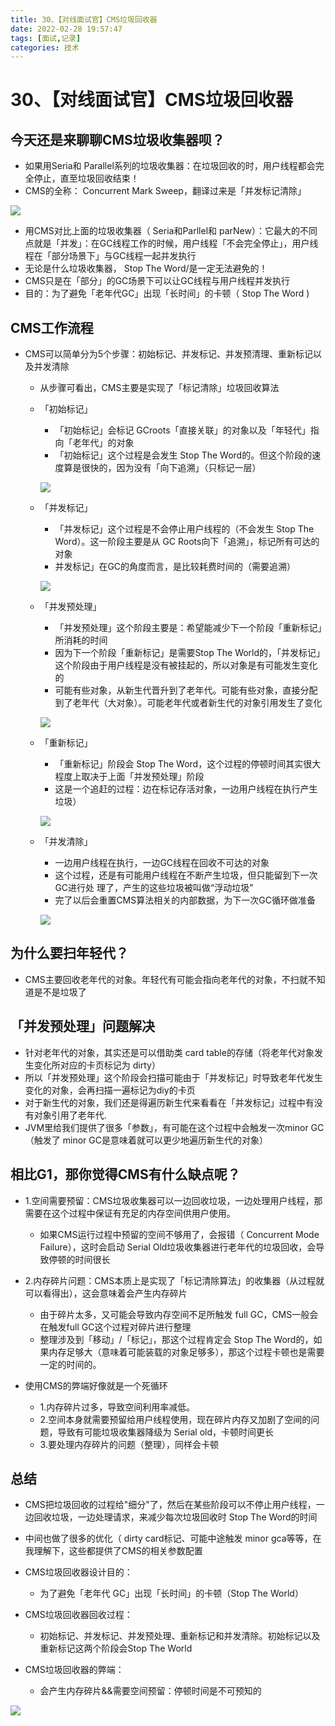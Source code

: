 ```yaml
---
title: 30、【对线面试官】CMS垃圾回收器
date: 2022-02-28 19:57:47
tags: [面试,记录]
categories: 技术
---
```

# 30、【对线面试官】CMS垃圾回收器
## 今天还是来聊聊CMS垃圾收集器呗？

- 如果用Seria和 Parallel系列的垃圾收集器：在垃圾回收的时，用户线程都会完全停止，直至垃圾回收结束！
- CMS的全称： Concurrent Mark Sweep，翻译过来是「并发标记清除」

![](https://cdn.jsdelivr.net/gh/swimminghao/picture@main/img/1u2iZp_20211229164510.png)

- 用CMS对比上面的垃圾收集器（ Seria和Parllel和 parNew）：它最大的不同点就是「并发」：在GC线程工作的时候，用户线程「不会完全停止」，用户线程在「部分场景下」与GC线程一起并发执行
- 无论是什么垃圾收集器， Stop The Word/是一定无法避免的！
- CMS只是在「部分」的GC场景下可以让GC线程与用户线程并发执行
- 目的：为了避免「老年代GC」出现「长时间」的卡顿（ Stop The Word )

## CMS工作流程

- CMS可以简单分为5个步骤：初始标记、并发标记、并发预清理、重新标记以及并发清除

  - 从步骤可看出，CMS主要是实现了「标记清除」垃圾回收算法

  - 「初始标记」

    - 「初始标记」会标记 GCroots「直接关联」的对象以及「年轻代」指向「老年代」的对象
    - 「初始标记」这个过程是会发生 Stop The Word的。但这个阶段的速度算是很快的，因为没有「向下追溯」（只标记一层）
    
    ![](https://cdn.jsdelivr.net/gh/swimminghao/picture@main/img/FqsTqd_20211229162246.png)
    
  - 「并发标记」
  
    - 「并发标记」这个过程是不会停止用户线程的（不会发生 Stop The Word）。这一阶段主要是从 GC Roots向下「追溯」，标记所有可达的对象
    - 并发标记」在GC的角度而言，是比较耗费时间的（需要追溯）
    
    ![](https://cdn.jsdelivr.net/gh/swimminghao/picture@main/img/cUUH7w_20211229162544.png)
    
  - 「并发预处理」
  
    - 「并发预处理」这个阶段主要是：希望能减少下一个阶段「重新标记」所消耗的时间
    - 因为下一个阶段「重新标记」是需要Stop The World的，「并发标记」这个阶段由于用户线程是没有被挂起的，所以对象是有可能发生变化的
    - 可能有些对象，从新生代晋升到了老年代。可能有些对象，直接分配到了老年代（大对象）。可能老年代或者新生代的对象引用发生了变化
  
    ![](https://cdn.jsdelivr.net/gh/swimminghao/picture@main/img/NeI2CU_20211229163018.png)
  
  - 「重新标记」
  
    - 「重新标记」阶段会 Stop The Word，这个过程的停顿时间其实很大程度上取决于上面「并发预处理」阶段
    - 这是一个追赶的过程：边在标记存活对象，一边用户线程在执行产生垃圾）
  
    ![](https://cdn.jsdelivr.net/gh/swimminghao/picture@main/img/o97JPO_20211229163156.png)
  
  - 「并发清除」
  
    - 一边用户线程在执行，一边GC线程在回收不可达的对象
    - 这个过程，还是有可能用户线程在不断产生垃圾，但只能留到下一次GC进行处
      理了，产生的这些垃圾被叫做“浮动垃圾”
    - 完了以后会重置CMS算法相关的内部数据，为下一次GC循环做准备
  
    ![](https://cdn.jsdelivr.net/gh/swimminghao/picture@main/img/TJihOR_20211229163307.png)

## 为什么要扫年轻代？

-    CMS主要回收老年代的对象。年轻代有可能会指向老年代的对象，不扫就不知道是不是垃圾了

## 「并发预处理」问题解决

- 针对老年代的对象，其实还是可以借助类 card table的存储（将老年代对象发生变化所对应的卡页标记为 dirty）
- 所以「并发预处理」这个阶段会扫描可能由于「并发标记」时导致老年代发生变化的对象，会再扫描一遍标记为diy的卡页
- 对于新生代的对象，我们还是得遍历新生代来看看在「并发标记」过程中有没有对象引用了老年代.
- JVM里给我们提供了很多「参数」，有可能在这个过程中会触发一次minor GC（触发了 minor GC是意味着就可以更少地遍历新生代的对象）

## 相比G1，那你觉得CMS有什么缺点呢？

- 1.空间需要预留：CMS垃圾收集器可以一边回收垃圾，一边处理用户线程，那需要在这个过程中保证有充足的内存空间供用户使用。
  - 如果CMS运行过程中预留的空间不够用了，会报错（ Concurrent Mode Failure），这时会启动 Serial Old垃圾收集器进行老年代的垃圾回收，会导致停顿的时间很长
- 2.内存碎片问题：CMS本质上是实现了「标记清除算法」的收集器（从过程就可以看得出），这会意味着会产生内存碎片
  - 由于碎片太多，又可能会导致内存空间不足所触发 full GC，CMS一般会在触发full GC这个过程对碎片进行整理
  - 整理涉及到「移动」/「标记」，那这个过程肯定会 Stop The Word的，如果内存足够大（意味着可能装载的对象足够多），那这个过程卡顿也是需要一定的时间的。

- 使用CMS的弊端好像就是一个死循环
  - 1.内存碎片过多，导致空间利用率减低。
  - 2.空间本身就需要预留给用户线程使用，现在碎片内存又加剧了空间的问题，导致有可能垃圾收集器降级为 Serial old，卡顿时间更长
  - 3.要处理内存碎片的问题（整理），同样会卡顿

## 总结

- CMS把垃圾回收的过程给"细分"了，然后在某些阶段可以不停止用户线程，一边回收垃圾，一边处理请求，来减少每次垃圾回收时 Stop The Word的时间
- 中间也做了很多的优化（ dirty card标记、可能中途触发 minor gca等等，在我理解下，这些都提供了CMS的相关参数配置

- CMS垃圾回收器设计目的：
  - 为了避免「老年代 GC」出现「长时间」的卡顿（Stop The World）

- CMS垃圾回收器回收过程：
  - 初始标记、并发标记、并发预处理、重新标记和并发清除。初始标记以及重新标记这两个阶段会Stop The World

- CMS垃圾回收器的弊端：
  - 会产生内存碎片&&需要空间预留：停顿时间是不可预知的

![](https://cdn.jsdelivr.net/gh/swimminghao/picture@main/img/KNqlDT_20211229164021.png)
